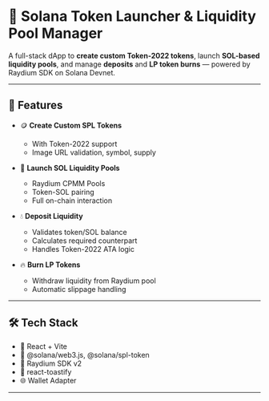 # 🌊 Solana Token Launcher & Liquidity Pool Manager

A full-stack dApp to **create custom Token-2022 tokens**, launch **SOL-based liquidity pools**, and manage **deposits** and **LP token burns** — powered by Raydium SDK on Solana Devnet.

---

## 🚀 Features

- 🪙 **Create Custom SPL Tokens**
  - With Token-2022 support
  - Image URL validation, symbol, supply

- 🧪 **Launch SOL Liquidity Pools**
  - Raydium CPMM Pools
  - Token-SOL pairing
  - Full on-chain interaction

- 💧 **Deposit Liquidity**
  - Validates token/SOL balance
  - Calculates required counterpart
  - Handles Token-2022 ATA logic

- 🔥 **Burn LP Tokens**
  - Withdraw liquidity from Raydium pool
  - Automatic slippage handling

---

## 🛠 Tech Stack

- 🦄 React + Vite
- 💼 @solana/web3.js, @solana/spl-token
- 🧪 Raydium SDK v2
- 🍞 react-toastify
- 🌐 Wallet Adapter

---
